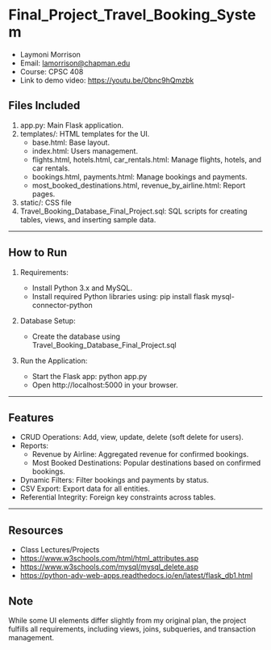 # Final_Project_Travel_Booking_System

* Laymoni Morrison
* Email: lamorrison@chapman.edu
* Course: CPSC 408
* Link to demo video: https://youtu.be/Obnc9hQmzbk

## Files Included
1. app.py: Main Flask application.
2. templates/: HTML templates for the UI.
   - base.html: Base layout.
   - index.html: Users management.
   - flights.html, hotels.html, car_rentals.html: Manage flights, hotels, and car rentals.
   - bookings.html, payments.html: Manage bookings and payments.
   - most_booked_destinations.html, revenue_by_airline.html: Report pages.
3. static/: CSS file
4. Travel_Booking_Database_Final_Project.sql: SQL scripts for creating tables, views, and inserting sample data.

---

## How to Run
1. Requirements:
   - Install Python 3.x and MySQL.
   - Install required Python libraries using:
     pip install flask mysql-connector-python

2. Database Setup:
   - Create the database using Travel_Booking_Database_Final_Project.sql

3. Run the Application:
   - Start the Flask app:
     python app.py
   - Open http://localhost:5000 in your browser.

---

## Features
- CRUD Operations: Add, view, update, delete (soft delete for users).
- Reports:
  - Revenue by Airline: Aggregated revenue for confirmed bookings.
  - Most Booked Destinations: Popular destinations based on confirmed bookings.
- Dynamic Filters: Filter bookings and payments by status.
- CSV Export: Export data for all entities.
- Referential Integrity: Foreign key constraints across tables.

---

## Resources
- Class Lectures/Projects
- https://www.w3schools.com/html/html_attributes.asp
- https://www.w3schools.com/mysql/mysql_delete.asp
- https://python-adv-web-apps.readthedocs.io/en/latest/flask_db1.html

## Note
While some UI elements differ slightly from my original plan, the project fulfills all requirements, including views, joins, subqueries, and transaction management.
